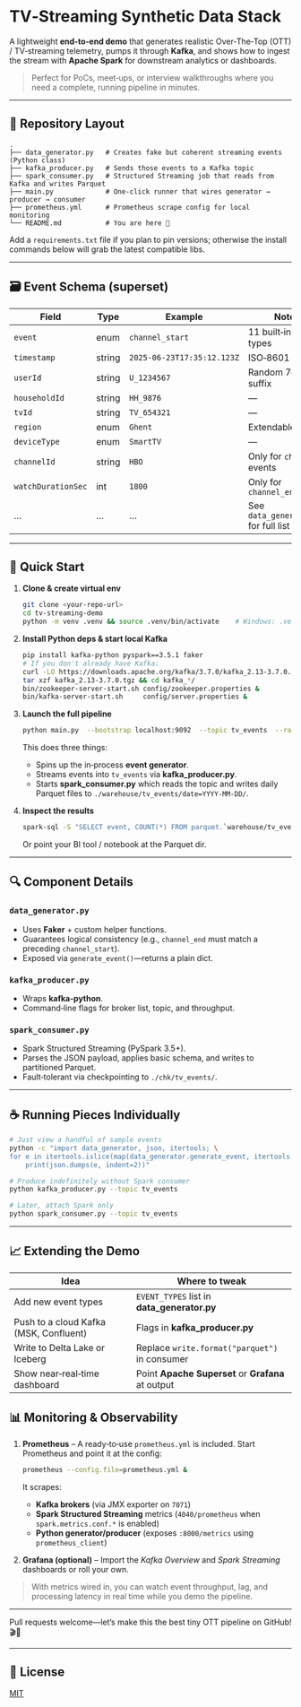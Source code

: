 # TV‑Streaming Synthetic Data Stack

A lightweight **end‑to‑end demo** that generates realistic Over‑The‑Top (OTT) / TV‑streaming telemetry, pumps it through **Kafka**, and shows how to ingest the stream with **Apache Spark** for downstream analytics or dashboards.

> Perfect for PoCs, meet‑ups, or interview walkthroughs where you need a complete, running pipeline in minutes.

---

## 📂 Repository Layout

```
.
├── data_generator.py   # Creates fake but coherent streaming events (Python class)
├── kafka_producer.py   # Sends those events to a Kafka topic
├── spark_consumer.py   # Structured Streaming job that reads from Kafka and writes Parquet
├── main.py             # One‑click runner that wires generator → producer → consumer
├── prometheus.yml      # Prometheus scrape config for local monitoring
└── README.md           # You are here 📝
```

Add a `requirements.txt` file if you plan to pin versions; otherwise the install commands below will grab the latest compatible libs.

---

## 🗃️ Event Schema (superset)

| Field              | Type   | Example                    | Notes                                 |
| ------------------ | ------ | -------------------------- | ------------------------------------- |
| `event`            | enum   | `channel_start`            | 11 built‑in event types               |
| `timestamp`        | string | `2025‑06‑23T17:35:12.123Z` | ISO‑8601                              |
| `userId`           | string | `U_1234567`                | Random 7‑digit suffix                 |
| `householdId`      | string | `HH_9876`                  | ―                                     |
| `tvId`             | string | `TV_654321`                | ―                                     |
| `region`           | enum   | `Ghent`                    | Extendable                            |
| `deviceType`       | enum   | `SmartTV`                  | ―                                     |
| `channelId`        | string | `HBO`                      | Only for `channel_*` events           |
| `watchDurationSec` | int    | `1800`                     | Only for `channel_end`                |
| …                  | …      | …                          | See `data_generator.py` for full list |

---

## 🚀 Quick Start

1. **Clone & create virtual env**

   ```bash
   git clone <your‑repo‑url>
   cd tv‑streaming‑demo
   python -m venv .venv && source .venv/bin/activate    # Windows: .venv\Scripts\activate
   ```

2. **Install Python deps & start local Kafka**

   ```bash
   pip install kafka-python pyspark==3.5.1 faker
   # If you don't already have Kafka:
   curl -LO https://downloads.apache.org/kafka/3.7.0/kafka_2.13-3.7.0.tgz && \
   tar xzf kafka_2.13-3.7.0.tgz && cd kafka_*/
   bin/zookeeper-server-start.sh config/zookeeper.properties &
   bin/kafka-server-start.sh     config/server.properties &
   ```

3. **Launch the full pipeline**

   ```bash
   python main.py  --bootstrap localhost:9092  --topic tv_events  --rate 2  # events/sec
   ```

   This does three things:

   * Spins up the in‑process **event generator**.
   * Streams events into `tv_events` via **kafka\_producer.py**.
   * Starts **spark\_consumer.py** which reads the topic and writes daily Parquet files to `./warehouse/tv_events/date=YYYY-MM-DD/`.

4. **Inspect the results**

   ```bash
   spark-sql -S "SELECT event, COUNT(*) FROM parquet.`warehouse/tv_events/*` GROUP BY event ORDER BY 2 DESC LIMIT 5"
   ```

   Or point your BI tool / notebook at the Parquet dir.

---

## 🔍 Component Details

### `data_generator.py`

* Uses **Faker** + custom helper functions.
* Guarantees logical consistency (e.g., `channel_end` must match a preceding `channel_start`).
* Exposed via `generate_event()`—returns a plain dict.

### `kafka_producer.py`

* Wraps **kafka‑python**.
* Command‑line flags for broker list, topic, and throughput.

### `spark_consumer.py`

* Spark Structured Streaming (PySpark 3.5+).
* Parses the JSON payload, applies basic schema, and writes to partitioned Parquet.
* Fault‑tolerant via checkpointing to `./chk/tv_events/`.

---

## ☕ Running Pieces Individually

```bash
# Just view a handful of sample events
python -c "import data_generator, json, itertools; \
for e in itertools.islice(map(data_generator.generate_event, itertools.repeat(None)), 5): 
    print(json.dumps(e, indent=2))"

# Produce indefinitely without Spark consumer
python kafka_producer.py --topic tv_events

# Later, attach Spark only
python spark_consumer.py --topic tv_events
```

---

## 📈 Extending the Demo

| Idea                                   | Where to tweak                                     |
| -------------------------------------- | -------------------------------------------------- |
| Add new event types                    | `EVENT_TYPES` list in **data\_generator.py**       |
| Push to a cloud Kafka (MSK, Confluent) | Flags in **kafka\_producer.py**                    |
| Write to Delta Lake or Iceberg         | Replace `write.format("parquet")` in consumer      |
| Show near‑real‑time dashboard          | Point **Apache Superset** or **Grafana** at output |

## 📊 Monitoring & Observability

1. **Prometheus** – A ready‑to‑use `prometheus.yml` is included. Start Prometheus and point it at the config:

   ```bash
   prometheus --config.file=prometheus.yml &
   ```

   It scrapes:

   * **Kafka brokers** (via JMX exporter on `7071`)
   * **Spark Structured Streaming** metrics (`4040/prometheus` when `spark.metrics.conf.*` is enabled)
   * **Python generator/producer** (exposes `:8000/metrics` using `prometheus_client`)

2. **Grafana (optional)** – Import the *Kafka Overview* and *Spark Streaming* dashboards or roll your own.

> With metrics wired in, you can watch event throughput, lag, and processing latency in real time while you demo the pipeline.

---

Pull requests welcome—let’s make this the best tiny OTT pipeline on GitHub! 🎬🍿

---

## 📜 License

[MIT](LICENSE)
